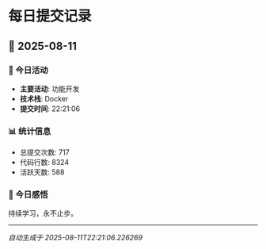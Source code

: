 # 每日提交记录

## 📅 2025-08-11

### 🎯 今日活动
- **主要活动**: 功能开发
- **技术栈**: Docker
- **提交时间**: 22:21:06

### 📊 统计信息
- 总提交次数: 717
- 代码行数: 8324
- 活跃天数: 588

### 💭 今日感悟
持续学习，永不止步。

---
*自动生成于 2025-08-11T22:21:06.226269*
